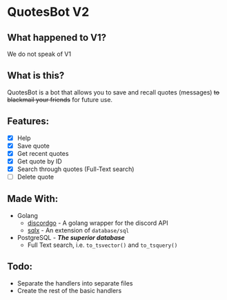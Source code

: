 # QuotesBot V2

## What happened to V1?
We do not speak of V1

## What is this?
QuotesBot is a bot that allows you to save and recall quotes (messages) ~~to blackmail your friends~~ for future use.

## Features:
- [x] Help
- [x] Save quote
- [x] Get recent quotes
- [x] Get quote by ID
- [x] Search through quotes (Full-Text search)
- [ ] Delete quote

## Made With:
- Golang
  - [discordgo](https://github.com/bwmarrin/discordgo) - A golang wrapper for the discord API
  - [sqlx](https://github.com/jmoiron/sqlx) - An extension of `database/sql`
- PostgreSQL - ***The superior database***
  - Full Text search, i.e. `to_tsvector()` and `to_tsquery()`

## Todo:
- Separate the handlers into separate files
- Create the rest of the basic handlers

